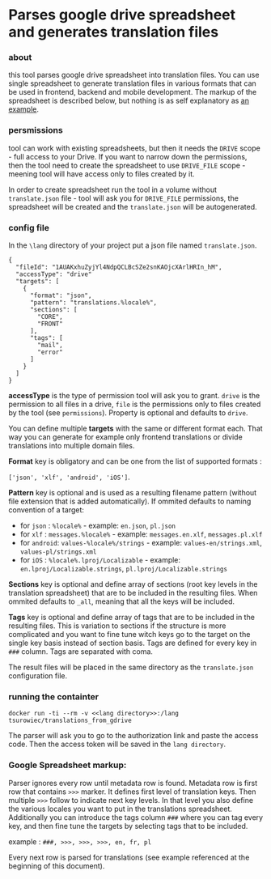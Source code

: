 Parses google drive spreadsheet and generates translation files
=======


### about

this tool parses google drive spreadsheet into translation files. 
You can use single spreadsheet to generate  translation files in various formats that can be used in frontend, backend and mobile development. 
The markup of the spreadsheet is described below, but nothing is as self explanatory as [an example](https://docs.google.com/spreadsheets/d/1AUAKxhuZyjYl4NdpQCLBcSZe2snKAOjcXArlHRIn_hM/edit?usp=sharing). 

### persmissions

tool can work with existing spreadsheets, but then it needs the `DRIVE` scope - full access to your Drive. If you want to 
narrow down the permissions, then the tool need to create the spreadsheet to use `DRIVE_FILE` scope - meening tool will 
have access only to files created by it. 

In order to create spreadsheet run the tool in a volume without `translate.json` file - tool will ask you 
for `DRIVE_FILE` permissions, the spreadsheet will be created and the `translate.json` will be autogenerated.

### config file

In the `\lang` directory of your project put a json file named `translate.json`. 

```
{
  "fileId": "1AUAKxhuZyjYl4NdpQCLBcSZe2snKAOjcXArlHRIn_hM",
  "accessType": "drive"
  "targets": [
    {
      "format": "json",
      "pattern": "translations.%locale%",
      "sections": [
        "CORE",
        "FRONT"
      ],
      "tags": [
        "mail",
        "error"
      ]
    }
  ]
}
```

**accessType** is the type of permission tool will ask you to grant. `drive` is the permission to all files in a drive, 
`file` is the permissions only to files created by the tool (see `permissions`). Property is optional and defaults 
to `drive`.

You can define multiple **targets** with the same or different format each. 
That way you can generate for example only frontend translations or divide translations into multiple domain files. 

**Format** key is obligatory and can be one from the list of supported formats : 

`['json', 'xlf', 'android', 'iOS']`.

**Pattern** key is optional and is used as a resulting filename pattern 
(without file extension that is added automatically). 
If ommited defaults to naming convention of a target:

- for `json` : `%locale%` - example: `en.json`, `pl.json`
- for `xlf` : `messages.%locale%` - example: `messages.en.xlf`, `messages.pl.xlf`
- for `android`: `values-%locale%/strings` - example: `values-en/strings.xml`, `values-pl/strings.xml`
- for `iOS` : `%locale%.lproj/Localizable` - example: `en.lproj/Localizable.strings`, `pl.lproj/Localizable.strings`

**Sections** key is optional and define array of sections (root key levels in the translation spreadsheet) 
that are to be included in the resulting files. 
When ommited defaults to `_all`, meaning that all the keys will be included. 
 
**Tags** key is optional and define array of tags that are to be included in the resulting files. 
This is variation to sections if the structure is more complicated and you want to fine tune witch keys go to the
target on the single key basis instead of section basis. Tags are defined for every key in `###` column. Tags are separated with coma.
 
The result files will be placed in the same directory as the `translate.json` configuration file. 

### running the containter

`docker run -ti --rm -v <<lang directory>>:/lang tsurowiec/translations_from_gdrive`

The parser will ask you to go to the authorization link and paste the access code. Then the access token will be 
saved in the `lang directory`.

### Google Spreadsheet markup:

Parser ignores every row until metadata row is found. 
Metadata row is first row that contains `>>>` marker. 
It defines first level of translation keys. Then multiple `>>>` follow to indicate next key levels. 
In that level you also define the various locales you want to put in the translations spreadsheet.  
Additionally you can introduce the tags column `###` where you can tag every key, and then fine tune the targets by
selecting tags that to be included. 

example : `###, >>>, >>>, >>>, en, fr, pl`

Every next row is parsed for translations (see example referenced at the beginning of this document). 
